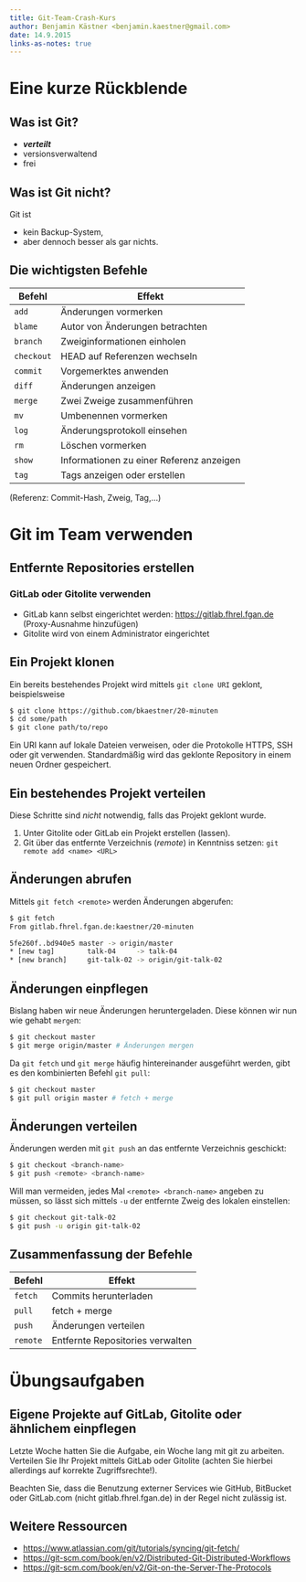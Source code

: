 ```yaml
---
title: Git-Team-Crash-Kurs
author: Benjamin Kästner <benjamin.kaestner@gmail.com>
date: 14.9.2015
links-as-notes: true
---
```

# Eine kurze Rückblende
## Was ist Git?

- ***verteilt***
- versionsverwaltend
- frei

## Was ist Git nicht?

Git ist

- kein Backup-System,
- aber dennoch besser als gar nichts.

## Die wichtigsten Befehle

Befehl     | Effekt
-----------|---------------------------------
`add`      | Änderungen vormerken
`blame`    | Autor von Änderungen betrachten
`branch`   | Zweiginformationen einholen
`checkout` | HEAD auf Referenzen wechseln
`commit`   | Vorgemerktes anwenden
`diff`     | Änderungen anzeigen
`merge`    | Zwei Zweige zusammenführen
`mv`       | Umbenennen vormerken
`log`      | Änderungsprotokoll einsehen
`rm`       | Löschen vormerken
`show`     | Informationen zu einer Referenz anzeigen
`tag`      | Tags anzeigen oder erstellen

(Referenz: Commit-Hash, Zweig, Tag,…)

# Git im Team verwenden
## Entfernte Repositories erstellen
### GitLab oder Gitolite verwenden
- GitLab kann selbst eingerichtet werden: https://gitlab.fhrel.fgan.de (Proxy-Ausnahme hinzufügen)
- Gitolite wird von einem Administrator eingerichtet

## Ein Projekt klonen
Ein bereits bestehendes Projekt wird mittels `git clone URI` geklont, beispielsweise


```bash
$ git clone https://github.com/bkaestner/20-minuten
$ cd some/path
$ git clone path/to/repo
```
Ein URI kann auf lokale Dateien verweisen, oder die Protokolle HTTPS, SSH oder git verwenden.
Standardmäßig wird das geklonte Repository in einem neuen Ordner gespeichert.

## Ein bestehendes Projekt verteilen
Diese Schritte sind _nicht_ notwendig, falls das Projekt geklont wurde.

1. Unter Gitolite oder GitLab ein Projekt erstellen (lassen).
2. Git über das entfernte Verzeichnis (*remote*) in Kenntniss setzen:
   `git remote add <name> <URL>`

## Änderungen abrufen
Mittels `git fetch <remote>` werden Änderungen abgerufen:


```bash
$ git fetch
From gitlab.fhrel.fgan.de:kaestner/20-minuten

5fe260f..bd940e5 master -> origin/master
* [new tag]        talk-04     -> talk-04
* [new branch]     git-talk-02 -> origin/git-talk-02
```

## Änderungen einpflegen
Bislang haben wir neue Änderungen heruntergeladen. Diese können wir nun wie gehabt `merge`n:

```bash
$ git checkout master
$ git merge origin/master # Änderungen mergen
```

Da `git fetch` und `git merge` häufig hintereinander ausgeführt werden, gibt es
den kombinierten Befehl `git pull`:

```bash
$ git checkout master
$ git pull origin master # fetch + merge
```

## Änderungen verteilen
Änderungen werden mit `git push` an das entfernte Verzeichnis geschickt:

```bash
$ git checkout <branch-name>
$ git push <remote> <branch-name>
```

Will man vermeiden, jedes Mal `<remote> <branch-name>` angeben zu müssen, so lässt sich
mittels `-u` der entfernte Zweig des lokalen einstellen:

```bash
$ git checkout git-talk-02
$ git push -u origin git-talk-02
```
## Zusammenfassung der Befehle

Befehl     | Effekt
-----------|---------------------------------
`fetch`    | Commits herunterladen
`pull`     | fetch + merge
`push`     | Änderungen verteilen
`remote`   | Entfernte Repositories verwalten


# Übungsaufgaben
## Eigene Projekte auf GitLab, Gitolite oder ähnlichem einpflegen

Letzte Woche hatten Sie die Aufgabe, ein Woche lang mit git zu arbeiten.
Verteilen Sie Ihr Projekt mittels GitLab oder Gitolite (achten Sie
hierbei allerdings auf korrekte Zugriffsrechte!).

Beachten Sie, dass die Benutzung externer Services wie GitHub, BitBucket oder
GitLab.com (nicht gitlab.fhrel.fgan.de) in der Regel nicht zulässig ist.

## Weitere Ressourcen
- https://www.atlassian.com/git/tutorials/syncing/git-fetch/
- https://git-scm.com/book/en/v2/Distributed-Git-Distributed-Workflows
- https://git-scm.com/book/en/v2/Git-on-the-Server-The-Protocols